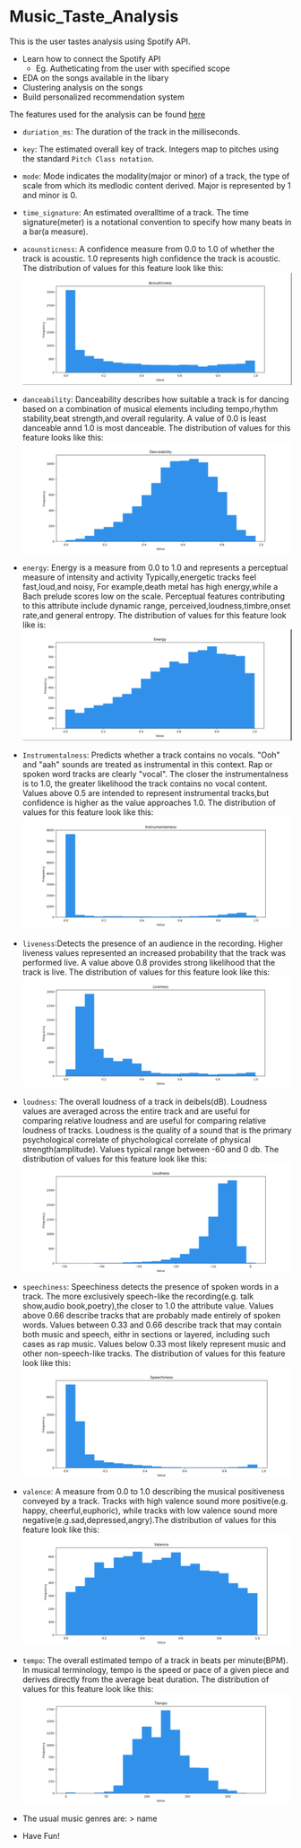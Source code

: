 # Music_Taste_Analysis
This is the user tastes analysis using Spotify API.
- Learn how to connect the Spotify API
  - Eg. Autheticating from the user with specified scope
- EDA on the songs available in the libary
- Clustering analysis on the songs
- Build personalized recommendation system

The features used for the analysis can be found [here](https://developer.spotify.com/documentation/web-api/reference/tracks/get-audio-features/)
- `duriation_ms`: The duration of the track in the milliseconds.
- `key`: The estimated overall key of track. Integers map to pitches using the standard `Pitch Class notation`.
- `mode`: Mode indicates the modality(major or minor) of a track, the type of scale from which its medlodic content derived. Major is represented by 1 and minor is 0.
- `time_signature`: An estimated overalltime of a track. The time signature(meter) is a notational convention to specify how many beats in a bar(a measure).
- `acounsticness`: A confidence measure from 0.0 to 1.0 of whether the track is acoustic. 1.0 represents high confidence the track is acoustic. The distribution of values for this feature look like this:
![Image](./pic/pc1.png)
- `danceability`: Danceability describes how suitable a track is for dancing based on a combination of musical elements including tempo,rhythm stability,beat strength,and overall regularity. A value of 0.0 is least danceable annd 1.0 is most danceable. The distribution of values for this feature looks like this: 
![Image](./pic/pc2.png)
- `energy`: Energy is a measure from 0.0 to 1.0 and represents a perceptual measure of intensity and activity Typically,energetic tracks feel fast,loud,and noisy, For example,death metal has high energy,while a Bach prelude scores low on the scale. Perceptual features contributing to this attribute include dynamic range, perceived,loudness,timbre,onset rate,and general entropy. The distribution of values for this feature look like is:
![Image](./pic/p3.png)
- `Instrumentalness`: Predicts whether a track contains no vocals. "Ooh" and "aah" sounds are treated as instrumental in this context. Rap or spoken word tracks are clearly "vocal". The closer the instrumentalness is to 1.0, the greater likelihood the track contains no vocal content. Values above 0.5 are intended to represent instrumental tracks,but confidence is higher as the value approaches 1.0. The distribution of values for this feature look like this:
![Image](./pic/p4.png)
- `liveness`:Detects the presence of an audience in the  recording. Higher liveness values represented an increased probability that the track was performed live. A value above 0.8 provides strong likelihood that the track is live. The distribution of values for this feature look like this:
![Image](./pic/p5.png)
- `loudness`: The overall loudness of a track in deibels(dB). Loudness values are averaged across the entire track and are useful for comparing relative loudness and are useful for comparing relative loudness of tracks. Loudness is the quality of a sound that is the primary psychological correlate of phychological correlate of physical strength(amplitude). Values typical range between -60 and 0 db. The distribution of values for this feature look like this:
![Image](./pic/p6.png)
- `speechiness`: Speechiness detects the presence of spoken words in a track. The more exclusively speech-like the recording(e.g. talk show,audio book,poetry),the closer to 1.0 the attribute value. Values above 0.66 describe tracks that are probably made entirely of spoken words. Values between 0.33 and 0.66 describe track that may contain both music and speech, eithr in sections or layered, including such cases as rap music. Values below 0.33 most likely represent music and other non-speech-like tracks. The  distribution of values for this feature look like this:
![Image](./pic/p7.png)
- `valence`: A measure from 0.0 to 1.0 describing the musical positiveness conveyed by a track. Tracks with high valence sound more positive(e.g. happy, cheerful,euphoric), while tracks with low valence sound more negative(e.g.sad,depressed,angry).The distribution of values for this feature look like this:
![Image](./pic/p8.png)
- `tempo`: The overall estimated tempo of a track in beats per minute(BPM). In musical terminology, tempo is the speed or pace of a given piece and derives directly from the average beat duration. The distribution of values for this  feature look like this:
![Image](./pic/p9.png)

- The usual music genres are: > name

- Have Fun!

